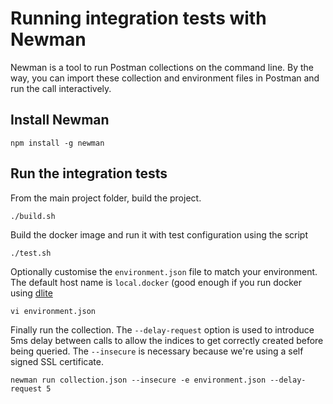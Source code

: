# Running integration tests with Newman
Newman is a tool to run Postman collections on the command line. 
By the way, you can import these collection and environment files in Postman and run the call interactively.

## Install Newman
```
npm install -g newman
```

## Run the integration tests
From the main project folder, build the project.
```
./build.sh
```

Build the docker image and run it with test configuration using the script
```
./test.sh
```

Optionally customise the `environment.json` file to match your environment. The default host name is `local.docker` (good enough if you run docker using [dlite](https://github.com/nlf/dlite)
```
vi environment.json
```

Finally run the collection. The `--delay-request` option is used to introduce 5ms delay between calls to allow the indices to get correctly created before being queried. The `--insecure` is necessary because we're using a self signed SSL certificate.
```
newman run collection.json --insecure -e environment.json --delay-request 5
```
